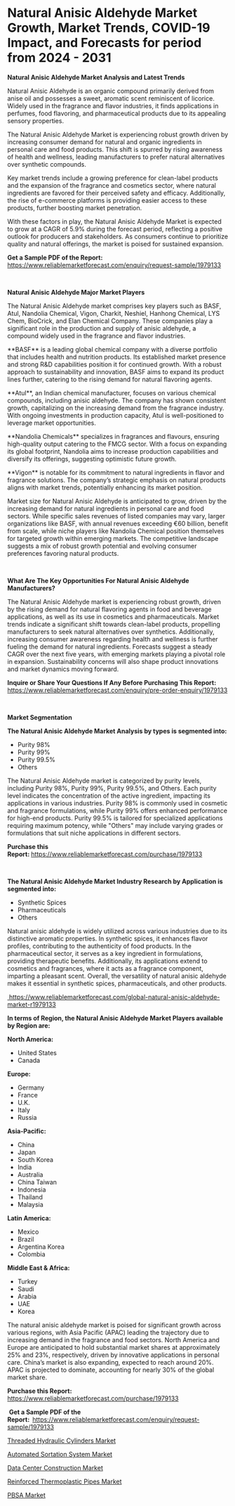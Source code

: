 <p><h1>Natural Anisic Aldehyde Market Growth, Market Trends, COVID-19 Impact, and Forecasts for period from 2024 - 2031</h1></p><p><strong>Natural Anisic Aldehyde Market Analysis and Latest Trends</strong></p>
<p><p>Natural Anisic Aldehyde is an organic compound primarily derived from anise oil and possesses a sweet, aromatic scent reminiscent of licorice. Widely used in the fragrance and flavor industries, it finds applications in perfumes, food flavoring, and pharmaceutical products due to its appealing sensory properties. </p><p>The Natural Anisic Aldehyde Market is experiencing robust growth driven by increasing consumer demand for natural and organic ingredients in personal care and food products. This shift is spurred by rising awareness of health and wellness, leading manufacturers to prefer natural alternatives over synthetic compounds. </p><p>Key market trends include a growing preference for clean-label products and the expansion of the fragrance and cosmetics sector, where natural ingredients are favored for their perceived safety and efficacy. Additionally, the rise of e-commerce platforms is providing easier access to these products, further boosting market penetration. </p><p>With these factors in play, the Natural Anisic Aldehyde Market is expected to grow at a CAGR of 5.9% during the forecast period, reflecting a positive outlook for producers and stakeholders. As consumers continue to prioritize quality and natural offerings, the market is poised for sustained expansion.</p></p>
<p><strong>Get a Sample PDF of the Report:&nbsp;</strong> <a href="https://www.reliablemarketforecast.com/enquiry/request-sample/1979133?utm_campaign=1567&utm_medium=2&utm_source=Github&utm_content=ia&utm_term=30102024&utm_id=natural-anisic-aldehyde">https://www.reliablemarketforecast.com/enquiry/request-sample/1979133</a></p>
<p>&nbsp;</p>
<p><strong>Natural Anisic Aldehyde Major Market Players</strong></p>
<p><p>The Natural Anisic Aldehyde market comprises key players such as BASF, Atul, Nandolia Chemical, Vigon, Charkit, Neshiel, Hanhong Chemical, LYS Chem, BioCrick, and Elan Chemical Company. These companies play a significant role in the production and supply of anisic aldehyde, a compound widely used in the fragrance and flavor industries.</p><p>**BASF** is a leading global chemical company with a diverse portfolio that includes health and nutrition products. Its established market presence and strong R&D capabilities position it for continued growth. With a robust approach to sustainability and innovation, BASF aims to expand its product lines further, catering to the rising demand for natural flavoring agents.</p><p>**Atul**, an Indian chemical manufacturer, focuses on various chemical compounds, including anisic aldehyde. The company has shown consistent growth, capitalizing on the increasing demand from the fragrance industry. With ongoing investments in production capacity, Atul is well-positioned to leverage market opportunities.</p><p>**Nandolia Chemicals** specializes in fragrances and flavours, ensuring high-quality output catering to the FMCG sector. With a focus on expanding its global footprint, Nandolia aims to increase production capabilities and diversify its offerings, suggesting optimistic future growth.</p><p>**Vigon** is notable for its commitment to natural ingredients in flavor and fragrance solutions. The company’s strategic emphasis on natural products aligns with market trends, potentially enhancing its market position.</p><p>Market size for Natural Anisic Aldehyde is anticipated to grow, driven by the increasing demand for natural ingredients in personal care and food sectors. While specific sales revenues of listed companies may vary, larger organizations like BASF, with annual revenues exceeding €60 billion, benefit from scale, while niche players like Nandolia Chemical position themselves for targeted growth within emerging markets. The competitive landscape suggests a mix of robust growth potential and evolving consumer preferences favoring natural products.</p></p>
<p>&nbsp;</p>
<p><strong>What Are The Key Opportunities For Natural Anisic Aldehyde Manufacturers?</strong></p>
<p><p>The Natural Anisic Aldehyde market is experiencing robust growth, driven by the rising demand for natural flavoring agents in food and beverage applications, as well as its use in cosmetics and pharmaceuticals. Market trends indicate a significant shift towards clean-label products, propelling manufacturers to seek natural alternatives over synthetics. Additionally, increasing consumer awareness regarding health and wellness is further fueling the demand for natural ingredients. Forecasts suggest a steady CAGR over the next five years, with emerging markets playing a pivotal role in expansion. Sustainability concerns will also shape product innovations and market dynamics moving forward.</p></p>
<p><strong>Inquire or Share Your Questions If Any Before Purchasing This Report:</strong> <a href="https://www.reliablemarketforecast.com/enquiry/pre-order-enquiry/1979133?utm_campaign=1567&utm_medium=2&utm_source=Github&utm_content=ia&utm_term=30102024&utm_id=natural-anisic-aldehyde">https://www.reliablemarketforecast.com/enquiry/pre-order-enquiry/1979133</a></p>
<p>&nbsp;</p>
<p><strong>Market Segmentation</strong></p>
<p><strong>The Natural Anisic Aldehyde Market Analysis by types is segmented into:</strong></p>
<p><ul><li>Purity 98%</li><li>Purity 99%</li><li>Purity 99.5%</li><li>Others</li></ul></p>
<p><p>The Natural Anisic Aldehyde market is categorized by purity levels, including Purity 98%, Purity 99%, Purity 99.5%, and Others. Each purity level indicates the concentration of the active ingredient, impacting its applications in various industries. Purity 98% is commonly used in cosmetic and fragrance formulations, while Purity 99% offers enhanced performance for high-end products. Purity 99.5% is tailored for specialized applications requiring maximum potency, while "Others" may include varying grades or formulations that suit niche applications in different sectors.</p></p>
<p><strong>Purchase this Report:&nbsp;</strong><a href="https://www.reliablemarketforecast.com/purchase/1979133?utm_campaign=1567&utm_medium=2&utm_source=Github&utm_content=ia&utm_term=30102024&utm_id=natural-anisic-aldehyde">https://www.reliablemarketforecast.com/purchase/1979133</a></p>
<p>&nbsp;</p>
<p><strong>The Natural Anisic Aldehyde Market Industry Research by Application is segmented into:</strong></p>
<p><ul><li>Synthetic Spices</li><li>Pharmaceuticals</li><li>Others</li></ul></p>
<p><p>Natural anisic aldehyde is widely utilized across various industries due to its distinctive aromatic properties. In synthetic spices, it enhances flavor profiles, contributing to the authenticity of food products. In the pharmaceutical sector, it serves as a key ingredient in formulations, providing therapeutic benefits. Additionally, its applications extend to cosmetics and fragrances, where it acts as a fragrance component, imparting a pleasant scent. Overall, the versatility of natural anisic aldehyde makes it essential in synthetic spices, pharmaceuticals, and other products.</p></p>
<p><a href="https://www.reliablemarketforecast.com/global-natural-anisic-aldehyde-market-r1979133?utm_campaign=1567&utm_medium=2&utm_source=Github&utm_content=ia&utm_term=30102024&utm_id=natural-anisic-aldehyde">&nbsp;https://www.reliablemarketforecast.com/global-natural-anisic-aldehyde-market-r1979133</a></p>
<p><strong>In terms of Region, the Natural Anisic Aldehyde Market Players available by Region are:</strong></p>
<p>
    <p> <strong> North America: </strong>
        <ul>
            <li>United States</li>
            <li>Canada</li>
        </ul>
        </p> 
    <p> <strong> Europe: </strong>
        <ul>
            <li>Germany</li>
            <li>France</li>
            <li>U.K.</li>
            <li>Italy</li>
            <li>Russia</li>
        </ul>
        </p> 
    <p> <strong> Asia-Pacific: </strong>
        <ul>
            <li>China</li>
            <li>Japan</li>
            <li>South Korea</li>
            <li>India</li>
            <li>Australia</li>
            <li>China Taiwan</li>
            <li>Indonesia</li>
            <li>Thailand</li>
            <li>Malaysia</li>
        </ul>
        </p> 
    <p> <strong> Latin America: </strong>
        <ul>
            <li>Mexico</li>
            <li>Brazil</li>
            <li>Argentina Korea</li>
            <li>Colombia</li>
        </ul>
        </p> 
    <p> <strong> Middle East & Africa: </strong>
        <ul>
            <li>Turkey</li>
            <li>Saudi</li>
            <li>Arabia</li>
            <li>UAE</li>
            <li>Korea</li>
        </ul>
    </p>
    </p>
<p><p>The natural anisic aldehyde market is poised for significant growth across various regions, with Asia Pacific (APAC) leading the trajectory due to increasing demand in the fragrance and food sectors. North America and Europe are anticipated to hold substantial market shares at approximately 25% and 23%, respectively, driven by innovative applications in personal care. China’s market is also expanding, expected to reach around 20%. APAC is projected to dominate, accounting for nearly 30% of the global market share.</p></p>
<p><strong>Purchase this Report: </strong><a href="https://www.reliablemarketforecast.com/purchase/1979133?utm_campaign=1567&utm_medium=2&utm_source=Github&utm_content=ia&utm_term=30102024&utm_id=natural-anisic-aldehyde">https://www.reliablemarketforecast.com/purchase/1979133</a></p>
<p>&nbsp;<strong>Get a Sample PDF of the Report:&nbsp;&nbsp;</strong><a href="https://www.reliablemarketforecast.com/enquiry/request-sample/1979133?utm_campaign=1567&utm_medium=2&utm_source=Github&utm_content=ia&utm_term=30102024&utm_id=natural-anisic-aldehyde">https://www.reliablemarketforecast.com/enquiry/request-sample/1979133</a></p>
<p><strong></strong></p>
<p><p><a href="https://www.linkedin.com/pulse/emerging-threaded-hydraulic-cylinders-market-opportunities-g8kpe?utm_campaign=1567&utm_medium=2&utm_source=Github&utm_content=ia&utm_term=30102024&utm_id=natural-anisic-aldehyde">Threaded Hydraulic Cylinders Market</a></p><p><a href="https://www.linkedin.com/pulse/investment-opportunities-automated-sortation-system-sector-0l47f?utm_campaign=1567&utm_medium=2&utm_source=Github&utm_content=ia&utm_term=30102024&utm_id=natural-anisic-aldehyde">Automated Sortation System Market</a></p><p><a href="https://www.linkedin.com/pulse/data-center-construction-market-growth-outlook-from-2024-olmxf?utm_campaign=1567&utm_medium=2&utm_source=Github&utm_content=ia&utm_term=30102024&utm_id=natural-anisic-aldehyde">Data Center Construction Market</a></p><p><a href="https://www.linkedin.com/pulse/global-reinforced-thermoplastic-pipes-market-forecast-2024-ojaic?utm_campaign=1567&utm_medium=2&utm_source=Github&utm_content=ia&utm_term=30102024&utm_id=natural-anisic-aldehyde">Reinforced Thermoplastic Pipes Market</a></p><p><a href="https://www.linkedin.com/pulse/global-pbsa-market-size-trends-analysis-regional-outlook-competitive-nt0wc?utm_campaign=1567&utm_medium=2&utm_source=Github&utm_content=ia&utm_term=30102024&utm_id=natural-anisic-aldehyde">PBSA Market</a></p></p>